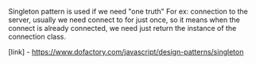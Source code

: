 Singleton pattern is used if we need "one truth"
For ex: connection to the server, usually we need connect to for just once, so it means when the connect is already connected, we need just return the instance of the connection class.

[link] - https://www.dofactory.com/javascript/design-patterns/singleton
